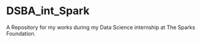 # DSBA_int_Spark
A Repository for my works during my Data Science internship at The Sparks Foundation.
